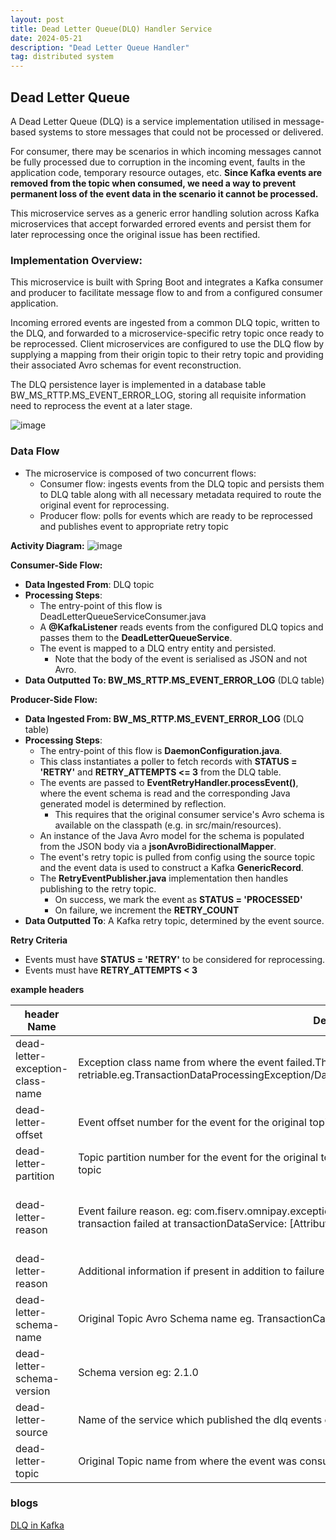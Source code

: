 ```yaml
---
layout: post
title: Dead Letter Queue(DLQ) Handler Service
date: 2024-05-21
description: "Dead Letter Queue Handler"
tag: distributed system
---
```


## Dead Letter Queue

A Dead Letter Queue (DLQ) is a service implementation utilised in message-based systems to store messages that could not be processed or delivered. 

For consumer, there may be scenarios in which incoming messages cannot be fully processed due to corruption in the incoming event, faults in the application code, temporary resource outages, etc. **Since Kafka events are removed from the topic when consumed, we need a way to prevent permanent loss of the event data in the scenario it cannot be processed.**

This microservice serves as a generic error handling solution across Kafka microservices that accept forwarded errored events and persist them for later reprocessing once the original issue has been rectified. 

### Implementation Overview:

This microservice is built with Spring Boot and integrates a Kafka consumer and producer to facilitate message flow to and from a configured consumer application.

Incoming errored events are ingested from a common DLQ topic, written to the DLQ, and forwarded to a microservice-specific retry topic once ready to be reprocessed. Client microservices are configured to use the DLQ flow by supplying a mapping from their origin topic to their retry topic and providing their associated Avro schemas for event reconstruction.

The DLQ persistence layer is implemented in a database table BW_MS_RTTP.MS_EVENT_ERROR_LOG, storing all requisite information need to reprocess the event at a later stage.

![image](https://github.com/user-attachments/assets/96c031b3-ca6e-46cc-8bc0-056db1e97ef3)

### Data Flow

- The microservice is composed of two concurrent flows:
  - Consumer flow: ingests events from the DLQ topic and persists them to DLQ table along with all necessary metadata required to route the original event for reprocessing.
  - Producer flow: polls for events which are ready to be reprocessed and publishes event to appropriate retry topic

**Activity Diagram:**
![image](https://github.com/user-attachments/assets/cb2b347d-745f-42dc-9e44-2b551641335b)

**Consumer-Side Flow:**
- **Data Ingested From**: DLQ topic
- **Processing Steps**: 
  - The entry-point of this flow is DeadLetterQueueServiceConsumer.java
  - A **@KafkaListener** reads events from the configured DLQ topics and passes them to the **DeadLetterQueueService**.
  - The event is mapped to a DLQ entry entity and persisted.
    - Note that the body of the event is serialised as JSON and not Avro.
- **Data Outputted To: BW_MS_RTTP.MS_EVENT_ERROR_LOG** (DLQ table)

**Producer-Side Flow:**
- **Data Ingested From: BW_MS_RTTP.MS_EVENT_ERROR_LOG** (DLQ table)
- **Processing Steps**:
  - The entry-point of this flow is **DaemonConfiguration.java**.
  - This class instantiates a poller to fetch records with **STATUS = 'RETRY'** and **RETRY_ATTEMPTS <= 3** from the DLQ table.
  - The events are passed to **EventRetryHandler.processEvent()**, where the event schema is read and the corresponding Java generated model is determined by reflection.
    - This requires that the original consumer service's Avro schema is available on the classpath (e.g. in src/main/resources).
  - An instance of the Java Avro model for the schema is populated from the JSON body via a **jsonAvroBidirectionalMapper**.
  - The event's retry topic is pulled from config using the source topic and the event data is used to construct a Kafka **GenericRecord**.
  - The **RetryEventPublisher.java** implementation then handles publishing to the retry topic.
    - On success, we mark the event as **STATUS = 'PROCESSED'**
    - On failure, we increment the **RETRY_COUNT**
- **Data Outputted To**: A Kafka retry topic, determined by the event source.


**Retry Criteria**
- Events must have **STATUS = 'RETRY'** to be considered for reprocessing.
- Events must have **RETRY_ATTEMPTS < 3**

**example headers**

| header Name | Description | Required |
| -------- | ------- | -----|
| dead-letter-exception-class-name | Exception class name from where the event failed.This will be use to classify the exceptions as retriable or non-retriable.eg.TransactionDataProcessingException/DatabaseProcessingException/KafkaDeserializationException | YES |
| dead-letter-offset | Event  offset number for the  event for the original topic. This could either be from primary topic or the retry topic | YES |
| dead-letter-partition | Topic  partition number for the  event for the original topic. This could either be from primary topic or the retry topic | YES |
| dead-letter-reason | Event failure reason. eg: com.fiserv.omnipay.exception.TransactionDataProcessingException: Processing of the transaction failed at transactionDataService: [Attribute:fdms80_0607_4_31]. | Optional Incase of deserialization issue this could be null|
| dead-letter-reason | Additional information if present in addition to failure cause | Opt |
| dead-letter-schema-name | Original Topic Avro Schema name eg. TransactionCanonicalModel | Opt |
| dead-letter-schema-version | Schema version eg: 2.1.0 | Opt |
| dead-letter-source | Name of the service which published the dlq events eg omnipay-fee-consumer-service | YES |
| dead-letter-topic | Original Topic name from where the event was consumed | YES |

### blogs

[DLQ in Kafka](https://www.kai-waehner.de/blog/2022/05/30/error-handling-via-dead-letter-queue-in-apache-kafka/)

